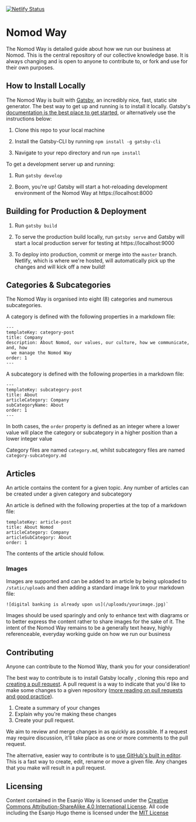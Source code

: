 [![Netlify Status](https://api.netlify.com/api/v1/badges/c5db16b1-1274-4fa8-902c-426e9c0900e1/deploy-status)](https://app.netlify.com/sites/nomod-way/deploys)

# Nomod Way

The Nomod Way is detailed guide about how we run our business at Nomod. This is the central repository of our collective knowledge base. It is always changing and is open to anyone to contribute to, or fork and use for their own purposes.

## How to Install Locally

The Nomod Way is built with [Gatsby][1], an incredibly nice, fast, static site generator.
The best way to get up and running is to install it locally. Gatsby's [documentation is the best place to get started][2], or alternatively use the instructions below:

1. Clone this repo to your local machine

2. Install the Gatsby-CLI by running `npm install -g gatsby-cli`

3. Navigate to your repo directory and run `npm install`

To get a development server up and running:

1. Run `gatsby develop`

2. Boom, you're up! Gatsby will start a hot-reloading development environment of the Nomod Way at https://localhost:8000

## Building for Production & Deployment

1. Run `gatsby build`

2. To serve the production build locally, run `gatsby serve` and Gatsby will start a local production server for testing at https://localhost:9000

3. To deploy into production, commit or merge into the `master` branch. Netlify, which is where we're hosted, will automatically pick up the changes and will kick off a new build!

## Categories & Subcategories
The Nomod Way is organised into eight (8) categories and numerous subcategories.

A category is defined with the following properties in a markdown file:

```
---
templateKey: category-post
title: Company
description: About Nomod, our values, our culture, how we communicate, and, how
  we manage the Nomod Way
order: 1
--- 
````

A subcategory is defined with the following properties in a markdown file:

```
---
templateKey: subcategory-post
title: About
articleCategory: Company
subCategoryName: About
order: 1
---
```

In both cases, the `order` property is defined as an integer where a lower value will place the category or subcategory in a higher position than a lower integer value

Category files are named `category.md`, whilst subcategory files are named `category-subcategory.md`

## Articles
An article contains the content for a given topic. Any number of articles can be created under a given category and subcategory

An article is defined with the following properties at the top of a markdown file:

```
templateKey: article-post
title: About Nomod
articleCategory: Company
articleSubCategory: About
order: 1
````
The contents of the article should follow. 

### Images

Images are supported and can be added to an article by being uploaded to `/static/uploads` and then adding a standard image link to your markdown file: 

```
![digital banking is already upon us](/uploads/yourimage.jpg)`
````

Images should be used sparingly and only to enhance text with diagrams or to better express the content rather to share images for the sake of it. The intent of the Nomod Way remains to be a generally text heavy, highly referenceable, everyday working guide on how we run our business


## Contributing

Anyone can contribute to the Nomod Way, thank you for your consideration!

The best way to contribute is to install Gatsby locally , cloning this repo and [creating a pull request][3]. A pull request is a way to indicate that you'd like to make some changes to a given repository ([more reading on pull requests and good practice][4]).

1. Create a summary of your changes
2. Explain why you're making these changes
3. Create your pull request.

We aim to review and merge changes in as quickly as possible. If a request may require discussion, it'll take place as one or more comments to the pull request.

The alternative, easier way to contribute is to [use GitHub's built in editor][5]. This is a fast way to create, edit, rename or move a given file. Any changes that you make will result in a pull request.

## Licensing

Content contained in the Esanjo Way is licensed under the [Creative Commons Attribution-ShareAlike 4.0 International License](6). All code including the Esanjo Hugo theme is licensed under the [MIT License][7]


[1]:https://www.gatsbyjs.org
[2]:https://www.gatsbyjs.org/docs/quick-start/
[3]:https://help.github.com/articles/creating-a-pull-request/
[4]:https://help.github.com/articles/about-pull-requests/
[5]:https://help.github.com/categories/managing-files-in-a-repository/
[6]:https://creativecommons.org/licenses/by-sa/4.0/
[7]:LICENSE.md
